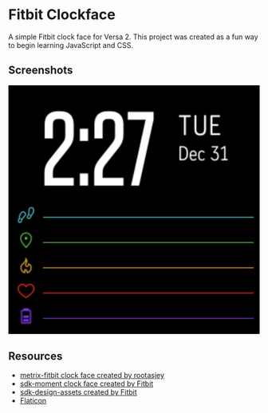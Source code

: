 # Fitbit Clockface
A simple Fitbit clock face for Versa 2.
This project was created as a fun way to begin learning JavaScript and CSS.

## Screenshots
![goal](resources/imgs/screenshot0.png)

## Resources
- [metrix-fitbit clock face created by rootasjey](https://github.com/rootasjey/metrix-fitbit)
- [sdk-moment clock face created by Fitbit](https://github.com/Fitbit/sdk-moment)
- [sdk-design-assets created by Fitbit](https://github.com/Fitbit/sdk-design-assets)
- [Flaticon](https://www.flaticon.com/)
